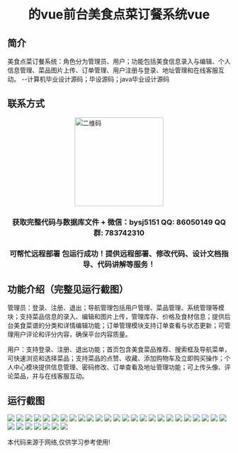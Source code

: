 <p><h1 align="center">的vue前台美食点菜订餐系统vue</h1></p>

## 简介
美食点菜订餐系统：角色分为管理员、用户；功能包括美食信息录入与编辑、个人信息管理、菜品图片上传、订单管理、用户注册与登录、地址管理和在线客服互动。    --计算机毕业设计源码；毕设源码；java毕业设计源码


## 联系方式
<img src="https://bs-1329754181.cos.ap-shanghai.myqcloud.com/wx.jpg" alt="二维码" style="display: block; margin: 0 auto;" width="200px">
<p><h3 align="center">获取完整代码与数据库文件 + 微信：bysj5151 QQ: 86050149 QQ群: 783742310</h3></p>
<p><h3 align="center">可帮忙远程部署 包运行成功！提供远程部署、修改代码、设计文档指导、代码讲解等服务！</h3></p>

## 功能介绍（完整见运行截图）
管理员：登录、注册、退出；导航管理包括用户管理、菜品管理、系统管理等模块；支持菜品信息的录入、编辑和图片上传，管理库存、价格及食材信息；提供后台美食菜谱的分类和详情编辑功能；订单管理模块支持订单查看与状态更新；可管理用户评论和评分内容，确保平台内容质量。

用户：支持登录、注册、退出功能；首页包含美食菜品推荐、搜索框及导航菜单，可快速浏览和选择菜品；支持菜品的点赞、收藏、添加购物车及立即购买操作；个人中心模块提供信息管理、密码修改、订单查看及地址管理功能；可上传头像、评论菜品，并与在线客服互动。


## 运行截图
![](https://bs-1329754181.cos.ap-shanghai.myqcloud.com/ssm/FoodOrderingSystem/img/001.jpg)
![](https://bs-1329754181.cos.ap-shanghai.myqcloud.com/ssm/FoodOrderingSystem/img/002.jpg)
![](https://bs-1329754181.cos.ap-shanghai.myqcloud.com/ssm/FoodOrderingSystem/img/003.jpg)
![](https://bs-1329754181.cos.ap-shanghai.myqcloud.com/ssm/FoodOrderingSystem/img/004.jpg)
![](https://bs-1329754181.cos.ap-shanghai.myqcloud.com/ssm/FoodOrderingSystem/img/005.jpg)
![](https://bs-1329754181.cos.ap-shanghai.myqcloud.com/ssm/FoodOrderingSystem/img/006.jpg)
![](https://bs-1329754181.cos.ap-shanghai.myqcloud.com/ssm/FoodOrderingSystem/img/007.jpg)
![](https://bs-1329754181.cos.ap-shanghai.myqcloud.com/ssm/FoodOrderingSystem/img/008.jpg)
![](https://bs-1329754181.cos.ap-shanghai.myqcloud.com/ssm/FoodOrderingSystem/img/009.jpg)
![](https://bs-1329754181.cos.ap-shanghai.myqcloud.com/ssm/FoodOrderingSystem/img/010.jpg)
![](https://bs-1329754181.cos.ap-shanghai.myqcloud.com/ssm/FoodOrderingSystem/img/011.jpg)
![](https://bs-1329754181.cos.ap-shanghai.myqcloud.com/ssm/FoodOrderingSystem/img/012.jpg)
![](https://bs-1329754181.cos.ap-shanghai.myqcloud.com/ssm/FoodOrderingSystem/img/013.jpg)
![](https://bs-1329754181.cos.ap-shanghai.myqcloud.com/ssm/FoodOrderingSystem/img/014.jpg)
![](https://bs-1329754181.cos.ap-shanghai.myqcloud.com/ssm/FoodOrderingSystem/img/015.jpg)
![](https://bs-1329754181.cos.ap-shanghai.myqcloud.com/ssm/FoodOrderingSystem/img/016.jpg)
![](https://bs-1329754181.cos.ap-shanghai.myqcloud.com/ssm/FoodOrderingSystem/img/017.jpg)
![](https://bs-1329754181.cos.ap-shanghai.myqcloud.com/ssm/FoodOrderingSystem/img/018.jpg)
![](https://bs-1329754181.cos.ap-shanghai.myqcloud.com/ssm/FoodOrderingSystem/img/019.jpg)
![](https://bs-1329754181.cos.ap-shanghai.myqcloud.com/ssm/FoodOrderingSystem/img/020.jpg)
![](https://bs-1329754181.cos.ap-shanghai.myqcloud.com/ssm/FoodOrderingSystem/img/021.jpg)
![](https://bs-1329754181.cos.ap-shanghai.myqcloud.com/ssm/FoodOrderingSystem/img/022.jpg)
![](https://bs-1329754181.cos.ap-shanghai.myqcloud.com/ssm/FoodOrderingSystem/img/023.jpg)
![](https://bs-1329754181.cos.ap-shanghai.myqcloud.com/ssm/FoodOrderingSystem/img/024.jpg)
![](https://bs-1329754181.cos.ap-shanghai.myqcloud.com/ssm/FoodOrderingSystem/img/025.jpg)
![](https://bs-1329754181.cos.ap-shanghai.myqcloud.com/ssm/FoodOrderingSystem/img/026.jpg)
![](https://bs-1329754181.cos.ap-shanghai.myqcloud.com/ssm/FoodOrderingSystem/img/027.jpg)
![](https://bs-1329754181.cos.ap-shanghai.myqcloud.com/ssm/FoodOrderingSystem/img/028.jpg)
![](https://bs-1329754181.cos.ap-shanghai.myqcloud.com/ssm/FoodOrderingSystem/img/029.jpg)
![](https://bs-1329754181.cos.ap-shanghai.myqcloud.com/ssm/FoodOrderingSystem/img/030.jpg)
![](https://bs-1329754181.cos.ap-shanghai.myqcloud.com/ssm/FoodOrderingSystem/img/031.jpg)
![](https://bs-1329754181.cos.ap-shanghai.myqcloud.com/ssm/FoodOrderingSystem/img/032.jpg)

<p>本代码来源于网络,仅供学习参考使用!</p>
